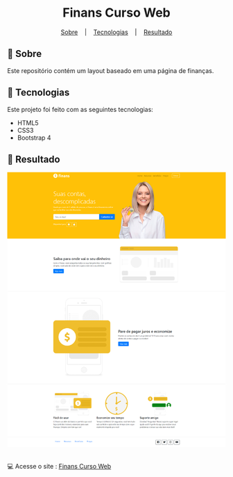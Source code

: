 <h1 align="center">Finans Curso Web</h1>

<p align="center">
  <a href="#open_book-sobre">Sobre</a>
  &nbsp;&nbsp;&nbsp;|&nbsp;&nbsp;&nbsp;
  <a href="#hammer-tecnologias">Tecnologias</a>
  &nbsp;&nbsp;&nbsp;|&nbsp;&nbsp;&nbsp;
  <a href="#rocket-resultado">Resultado</a>
</p>

## :open_book: Sobre
Este repositório contém um layout baseado em uma página de finanças.


## :hammer: Tecnologias
Este projeto foi feito com as seguintes tecnologias:
- HTML5
- CSS3
- Bootstrap 4

## :rocket: Resultado

<div align="center">
  <img src="SourceReadme/result-1.png">
</div>

</br>

:computer: Acesse o site : [Finans Curso Web](https://alexandrescorreia.github.io/Finans-CursoWeb/)